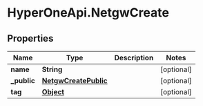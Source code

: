 # HyperOneApi.NetgwCreate

## Properties
Name | Type | Description | Notes
------------ | ------------- | ------------- | -------------
**name** | **String** |  | [optional] 
**_public** | [**NetgwCreatePublic**](NetgwCreatePublic.md) |  | [optional] 
**tag** | [**Object**](.md) |  | [optional] 


